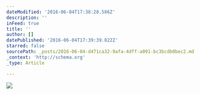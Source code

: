 ```yaml
---
dateModified: '2016-06-04T17:38:28.586Z'
description: ''
inFeed: true
title: ''
author: []
datePublished: '2016-06-04T17:39:39.822Z'
starred: false
sourcePath: _posts/2016-06-04-d471ca32-9afa-4dff-a091-bc3bcdb0bec2.md
_context: 'http://schema.org'
_type: Article

---
```

![](https://the-grid-user-content.s3-us-west-2.amazonaws.com/d4b7c393-049c-4445-ad37-b53105c095ff.jpg)